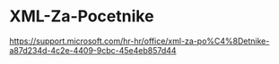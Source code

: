 # XML-Za-Pocetnike
https://support.microsoft.com/hr-hr/office/xml-za-po%C4%8Detnike-a87d234d-4c2e-4409-9cbc-45e4eb857d44
